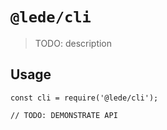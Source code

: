 # `@lede/cli`

> TODO: description

## Usage

```
const cli = require('@lede/cli');

// TODO: DEMONSTRATE API
```
